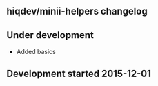 hiqdev/minii-helpers changelog
------------------------------

## Under development

- Added basics

## Development started 2015-12-01

